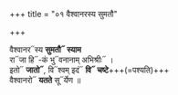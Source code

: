 +++
title = "०१ वैश्वानरस्य सुमतौ"

+++

वैश्वानर᳓स्य **सुमतौ᳓ स्याम**  
रा᳓जा हि᳓-कं भु᳓वनानाम् अभिश्रीः᳓ ।  
इतो᳓ **जातो᳓**, वि᳓श्वम् इदं᳓ **वि᳓ चष्टे**+++(=पश्यति)+++  
वैश्वानरो᳓ **यतते** सू᳓र्येण ॥
